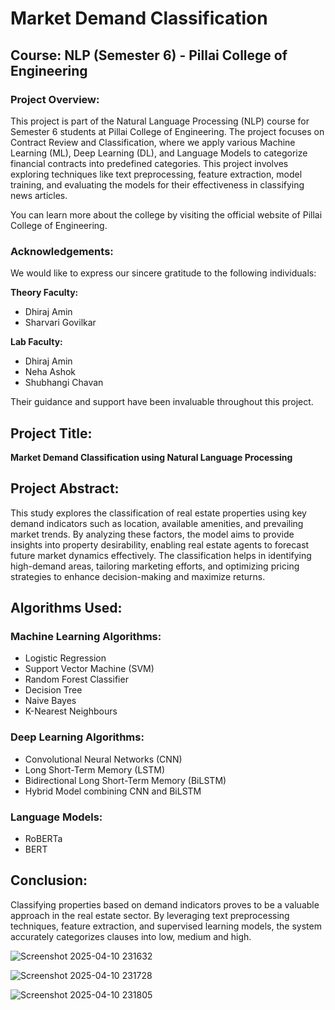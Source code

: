 # Market Demand Classification

## Course: NLP (Semester 6) - Pillai College of Engineering

### Project Overview:
This project is part of the Natural Language Processing (NLP) course for Semester 6 students at Pillai College of Engineering. The project focuses on Contract Review and Classification, where we apply various Machine Learning (ML), Deep Learning (DL), and Language Models to categorize financial contracts into predefined categories. This project involves exploring techniques like text preprocessing, feature extraction, model training, and evaluating the models for their effectiveness in classifying news articles.

You can learn more about the college by visiting the official website of Pillai College of Engineering.

### Acknowledgements:
We would like to express our sincere gratitude to the following individuals:

**Theory Faculty:**  
- Dhiraj Amin  
- Sharvari Govilkar  

**Lab Faculty:**  
- Dhiraj Amin  
- Neha Ashok  
- Shubhangi Chavan  

Their guidance and support have been invaluable throughout this project.

## Project Title:
**Market Demand Classification using Natural Language Processing**

## Project Abstract:
This study explores the classification of real estate properties using key demand indicators such as location, available amenities, and prevailing market trends. By analyzing these factors, the model aims to provide insights into property desirability, enabling real estate agents to forecast future market dynamics effectively. The classification helps in identifying high-demand areas, tailoring marketing efforts, and optimizing pricing strategies to enhance decision-making and maximize returns.

## Algorithms Used:
### Machine Learning Algorithms:
- Logistic Regression  
- Support Vector Machine (SVM)  
- Random Forest Classifier  
- Decision Tree  
- Naive Bayes  
- K-Nearest Neighbours  

### Deep Learning Algorithms:
- Convolutional Neural Networks (CNN)  
- Long Short-Term Memory (LSTM)  
- Bidirectional Long Short-Term Memory (BiLSTM)  
- Hybrid Model combining CNN and BiLSTM  

### Language Models:
- RoBERTa  
- BERT  

## Conclusion:
Classifying properties based on demand indicators proves to be a valuable approach in the real estate sector. By leveraging text preprocessing techniques, feature extraction, and supervised learning models, the system accurately categorizes clauses into low, medium and high. 

![Screenshot 2025-04-10 231632](https://github.com/user-attachments/assets/d2e9f3e3-3eeb-4654-97c5-906c8d86e3c7)

![Screenshot 2025-04-10 231728](https://github.com/user-attachments/assets/1c03e8aa-2153-42f1-829b-0ac3912a7cf3)

![Screenshot 2025-04-10 231805](https://github.com/user-attachments/assets/8299dbe7-725e-4e08-9ad8-665190abb902)



